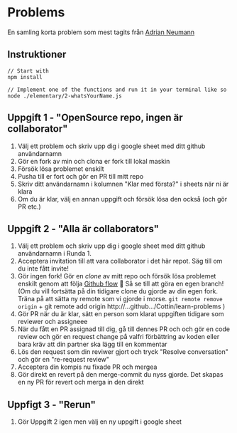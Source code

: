 # Problems
En samling korta problem som mest tagits från [Adrian Neumann](https://adriann.github.io/programming_problems.html)


## Instruktioner
```
// Start with
npm install

// Implement one of the functions and run it in your terminal like so
node ./elementary/2-whatsYourName.js
```

## Uppgift 1 - "OpenSource repo, ingen är collaborator"

1. Välj ett problem och skriv upp dig i google sheet med ditt github användarnamn
1. Gör en fork av min och clona er fork till lokal maskin
1. Försök lösa problemet enskilt
1. Pusha till er fort och gör en PR till mitt repo
1. Skriv ditt användarnamn i kolumnen "Klar med första?" i sheets när ni är klara
1. Om du är klar, välj en annan uppgift och försök lösa den också (och gör PR etc.)

## Uppgift 2 - "Alla är collaborators"

1. Välj ett problem och skriv upp dig i google sheet med ditt github användarnamn i Runda 1.
1. Acceptera invitation till att vara collaborator i det här repot. Säg till om du inte fått invite!
1. Gör ingen fork! Gör en _clone_ av mitt repo och försök lösa problemet enskilt genom att följa [Github flow](https://guides.github.com/introduction/flow/)  🐪 Så se till att göra en egen branch! (Om du vill fortsätta på din tidigare clone du gjorde av din egen fork. Träna på att sätta ny remote som vi gjorde i morse. `git remote remove origin` + git remote add origin http://...github.../Cottin/learn-problems )
3. Gör PR när du är klar, sätt en person som klarat uppgiften tidigare som reviewer och assigneee
4. När du fått en PR assignad till dig, gå till dennes PR och och gör en code review och gör en request change på valfri förbättring av koden eller bara kräv att din partner ska lägg till en kommentar
5. Lös den request som din reviwer gjort och tryck "Resolve conversation" och gör en "re-request review"
6. Acceptera din kompis nu fixade PR och mergea
7. Gör direkt en revert på den merge-commit du nyss gjorde. Det skapas en ny PR för revert och merga in den direkt

## Uppfigt 3 - "Rerun"

1. Gör Uppgift 2 igen men välj en ny uppgift i google sheet




